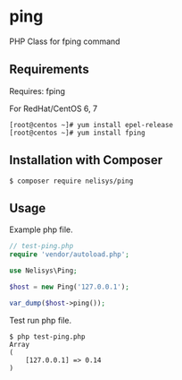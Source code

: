 # ping
PHP Class for fping command

Requirements
------------

Requires: fping

For RedHat/CentOS 6, 7

```shell
[root@centos ~]# yum install epel-release
[root@centos ~]# yum install fping
```

Installation with Composer
--------------------------

```shell
$ composer require nelisys/ping
```

Usage
-----

Example php file.

```php
// test-ping.php
require 'vendor/autoload.php';

use Nelisys\Ping;

$host = new Ping('127.0.0.1');

var_dump($host->ping());
```

Test run php file.

```shell
$ php test-ping.php
Array
(
    [127.0.0.1] => 0.14
)
```
